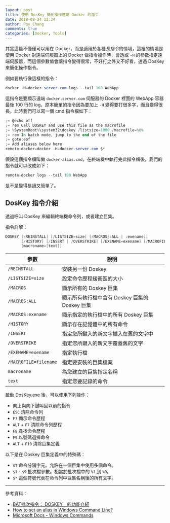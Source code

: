 ```yaml
---
layout: post
title: 使用 DosKey 簡化操作遠端 Docker 的指令
date: 2018-08-24 12:34
author: Poy Chang
comments: true
categories: [Docker, Tools]
---
```

其實這篇不僅僅可以用在 Docker，而是適用於各種*長指令*的情境，這裡的情境是使用 Docker 對遠端伺服器上的 Docker 做指令操作時，會透或 `-H` 的參數指定遠端伺服器，而這個參數值會讓指令變得很常，不好打之外又不好看，透過 DosKey 來簡化操作指令。

例如要執行像這樣的指令：

```ps1
docker -H=docker.server.com logs --tail 100 WebApp
```

這指令是要顯示遠端 `docker.server.com` 伺服器的 Docker 裡面的 WebApp 容器最後 100 行的 log，原本簡單的指令因為要加上 `-H` 變得要打很多字，而且變得很長，此時我們可以寫一個 cmd 指令檔如下：

```ps1
;= @echo off
;= rem Call DOSKEY and use this file as the macrofile
;= %SystemRoot%\system32\doskey /listsize=1000 /macrofile=%0%
;= rem In batch mode, jump to the end of the file
;= goto:eof
;= Add aliases below here
remote-docker=docker -H=docker.server.com $*
```

假設這個指令檔叫做 `docker-alias.cmd`，在終端機中執行完此指令檔後，我們的指令就可以改成如下：

```ps1
remote-docker logs --tail 100 WebApp
```

是不是變得易讀又簡單了。

## DosKey 指令介紹

透過呼叫 DosKey 來編輯終端機命令列，或者建立巨集。

指令詳解：

```ps1
DOSKEY [/REINSTALL] [/LISTSIZE=size] [/MACROS[:ALL | :exename]]
       [/HISTORY] [/INSERT | /OVERSTRIKE] [/EXENAME=exename] [/MACROFILE=filename]
       [macroname=[text]]
```

| 參數                  | 說明                                           |
| --------------------- | ---------------------------------------------- |
| `/REINSTALL`          | 安裝另一份 Doskey                              |
| `/LISTSIZE=size`      | 設定命令歷程緩衝區的大小                       |
| `/MACROS`             | 顯示所有的 Doskey 巨集                         |
| `/MACROS:ALL`         | 顯示所有執行檔中含有 Doskey 巨集的 Doskey 巨集 |
| `/MACROS:exename`     | 顯示指定的執行檔中的所有 Doskey 巨集           |
| `/HISTORY`            | 顯示存在記憶體中的所有命令                     |
| `/INSERT`             | 指定您所鍵入的新文字插入在舊的文字中           |
| `/OVERSTRIKE`         | 指定您所鍵入的新文字覆蓋舊的文字               |
| `/EXENAME=exename`    | 指定執行檔                                     |
| `/MACROFILE=filename` | 指定要安裝的巨集檔案                           |
| `macroname`           | 為您建立的巨集指定名稱                         |
| `text`                | 指定您要記錄的命令                             |

啟動 DosKey.exe 後，可以使用下列操作：

- 向上與向下鍵叫回以前的指令
- `ESC` 清除命令列
- `F7` 顯示命令歷程
- `ALT` + `F7` 清除命令列歷程
- `F8` 尋找命令歷程
- `F9` 以號碼選擇命令
- `ALT` + `F10` 清除巨集定義

以下是在 Doskey 巨集定義中的特殊碼：

- `$T` 命令分隔字元。允許在一個巨集中使用多個命令。
- `$1` - `$9` 批次檔參數。相當於批次檔中的 `%1` 到 `%9`。
- `$*` 這個符號代表在命令列中巨集名稱後的所有文字。

----------

參考資料：

* [BAT批次指令： DOSKEY　的功能介紹](http://forum.twbts.com/thread-10210-1-1.html)
* [How to set an alias in Windows Command Line?](https://superuser.com/questions/560519/how-to-set-an-alias-in-windows-command-line)
* [Microsoft Docs - Windows Commands](https://docs.microsoft.com/en-us/windows-server/administration/windows-commands/doskey?WT.mc_id=DT-MVP-5003022)
